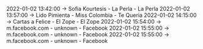 2022-01-02 13:42:00 -> Sofia Kourtesis - La Perla - La Perla
2022-01-02 13:57:00 -> Lido Pimienta - Miss Colombia - Te Queria
2022-01-02 14:15:00 -> Cartas a Felice - El Zope - El Zope
2022-01-02 15:54:00 -> m.facebook.com - unknown - Facebook
2022-01-02 15:55:00 -> m.facebook.com - unknown - Facebook
2022-01-02 15:55:00 -> m.facebook.com - unknown - Facebook
